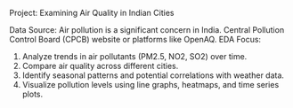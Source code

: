 Project: Examining Air Quality in Indian Cities

Data Source: Air pollution is a significant concern in India. Central Pollution Control Board (CPCB) website or platforms like OpenAQ.
EDA Focus:
1. Analyze trends in air pollutants (PM2.5, NO2, SO2) over time.
2. Compare air quality across different cities.
3. Identify seasonal patterns and potential correlations with weather data.
4. Visualize pollution levels using line graphs, heatmaps, and time series plots.
